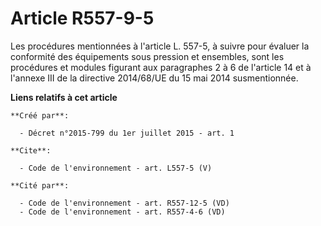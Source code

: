 # Article R557-9-5

Les procédures mentionnées à l'article L. 557-5, à suivre pour évaluer la conformité des équipements sous pression et
ensembles, sont les procédures et modules figurant aux paragraphes 2 à 6 de l'article 14 et à l'annexe III de la directive
2014/68/UE du 15 mai 2014 susmentionnée.

**Liens relatifs à cet article**

	**Créé par**:

	  - Décret n°2015-799 du 1er juillet 2015 - art. 1

	**Cite**:

	  - Code de l'environnement - art. L557-5 (V)

	**Cité par**:

	  - Code de l'environnement - art. R557-12-5 (VD)
	  - Code de l'environnement - art. R557-4-6 (VD)
